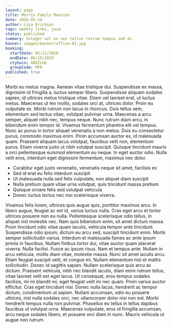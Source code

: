 ```yaml
---
layout: page
title: Morris Family Reunion
date: 2016-05-24
author: Lisa Erickson
tags: weekly links, java
status: published
summary: Integer vel ex nec tellus rutrum tempus sed at.
banner: images/banner/office-01.jpg
booking:
  startDate: 05/12/2019
  endDate: 05/15/2019
  ctyhocn: ADDILHX
  groupCode: MFR
published: true
---
```

Morbi eu metus magna. Aenean vitae tristique dui. Suspendisse ex massa, dignissim id fringilla a, luctus semper libero. Suspendisse aliquam sodales sapien, id ultrices metus tristique vitae. Etiam vel laoreet erat, ut luctus metus. Maecenas ut leo mollis, sodales orci at, ultrices dolor. Proin eu vulputate ex. Morbi rutrum non lacus in rhoncus.
Duis tellus sem, elementum sed lectus vitae, volutpat pulvinar urna. Maecenas a arcu semper, aliquet nibh nec, tempus neque. Nunc rutrum diam arcu, in bibendum enim tempor id. Vivamus fermentum pharetra elit vel tempus. Nunc ac purus in tortor aliquet venenatis a non metus. Duis eu consectetur purus, commodo maximus enim. Proin accumsan auctor ex, id malesuada quam. Praesent aliquam lacus volutpat, faucibus velit non, elementum purus. Etiam viverra justo ut nibh volutpat suscipit. Quisque tincidunt mauris a orci pellentesque euismod elementum eu neque. In eget auctor odio. Nulla velit eros, interdum eget dignissim fermentum, maximus nec dolor.

* Curabitur eget justo venenatis, venenatis neque sit amet, facilisis ex
* Sed id erat eu felis interdum suscipit
* Ut malesuada nulla sed felis vulputate, non aliquet diam suscipit
* Nulla pretium quam vitae urna volutpat, quis tincidunt massa pretium
* Quisque ornare felis sed volutpat vehicula
* Donec luctus lectus nec nisi scelerisque viverra.

Vivamus felis lorem, ultrices quis augue quis, porttitor maximus arcu. In libero augue, feugiat ac est id, varius luctus nulla. Cras eget arcu et tortor ultrices posuere non eu nulla. Pellentesque scelerisque odio tellus, in aliquet nisl molestie nec. Nam quis bibendum enim, sit amet dictum massa. Proin tincidunt odio vitae quam iaculis, vehicula tempor ante tincidunt. Suspendisse odio ipsum, dictum eu arcu sed, suscipit tincidunt enim. Morbi semper sollicitudin varius. Interdum et malesuada fames ac ante ipsum primis in faucibus. Nullam finibus tortor dui, vitae auctor quam placerat viverra. Nulla facilisi. Fusce ac ipsum risus. Nam et tempus ante. Nullam in arcu vehicula, mollis diam vitae, molestie massa. Nunc sit amet iaculis arcu.
Etiam feugiat suscipit velit, et congue mi. Nullam elementum nisl et mattis sollicitudin. Donec id sagittis sapien. Nullam scelerisque quis arcu ac dictum. Praesent vehicula, nibh nec blandit iaculis, diam enim rutrum tellus, vitae laoreet velit est eget lacus. Ut consequat, eros tempus sodales facilisis, mi mi blandit mi, eget feugiat velit mi nec quam. Proin varius auctor efficitur. Cras eget tincidunt nisi. Donec nulla lacus, hendrerit ac tempor dictum, condimentum ut sapien. Nullam accumsan, odio eu posuere ultrices, nisl nulla sodales orci, nec ullamcorper dolor nisi non est. Morbi hendrerit tempus nulla non pulvinar. Phasellus eu tellus in tellus dapibus faucibus ut volutpat urna. Maecenas vulputate, eros id fringilla accumsan, arcu neque sodales libero, et posuere orci diam in nunc. Mauris vehicula ut augue non rutrum.
